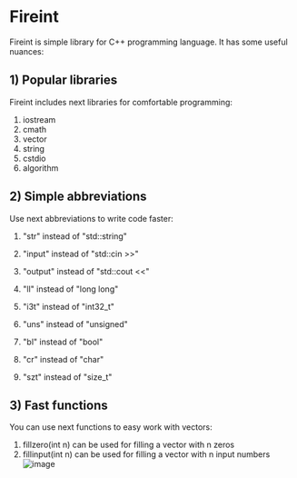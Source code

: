 # Fireint
Fireint is simple library for C++ programming language.
It has some useful nuances:

## 1) Popular libraries
Fireint includes next libraries for comfortable programming:
1) iostream
2) cmath
3) vector
4) string
5) cstdio
6) algorithm

## 2) Simple abbreviations
Use next abbreviations to write code faster:
1) "str" instead of "std::string"
2) "input" instead of "std::cin >>"
3) "output" instead of "std::cout <<"

4) "ll" instead of "long long"
5) "i3t" instead of "int32_t"
6) "uns" instead of "unsigned"
7) "bl" instead of "bool"
8) "cr" instead of "char"
9) "szt" instead of "size_t"

## 3) Fast functions
You can use next functions to easy work with vectors:
1) fillzero(int n)
can be used for filling a vector with n zeros
2) fillinput(int n)
can be used for filling a vector with n input numbers
![image](https://user-images.githubusercontent.com/90337694/183254206-48cb013b-39ac-4c0e-be02-5bf3a2703968.png)
